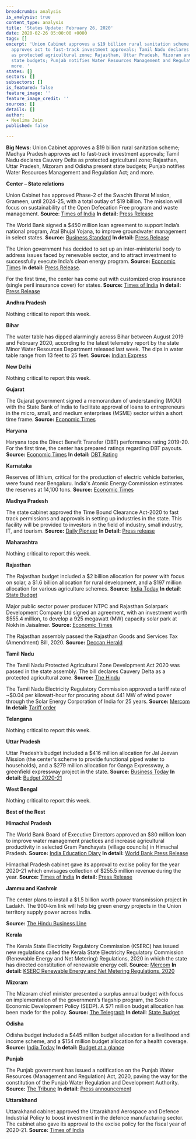 ```yaml
---
breadcrumbs: analysis
is_analysis: true
content_type: analysis
title: 'States Update: February 26, 2020'
date: 2020-02-26 05:00:00 +0000
tags: []
excerpt: 'Union Cabinet approves a $19 billion rural sanitation scheme; Madhya Pradesh
  approves act to fast-track investment approvals; Tamil Nadu declares Cauvery Delta
  as protected agricultural zone; Rajasthan, Uttar Pradesh, Mizoram and Odisha present
  state budgets; Punjab notifies Water Resources Management and Regulation Act; and
  more. '
states: []
sectors: []
subsectors: []
is_featured: false
feature_image: ''
feature_image_credit: ''
sources: []
details: []
author:
- Neelima Jain
published: false

---
```

**Big News:** Union Cabinet approves a $19 billion rural sanitation scheme; Madhya Pradesh approves act to fast-track investment approvals; Tamil Nadu declares Cauvery Delta as protected agricultural zone; Rajasthan, Uttar Pradesh, Mizoram and Odisha present state budgets; Punjab notifies Water Resources Management and Regulation Act; and more.

**Center – State relations**

Union Cabinet has approved Phase-2 of the Swachh Bharat Mission, Grameen, until 2024-25, with a total outlay of $19 billion. The mission will focus on sustainability of the Open Defecation Free program and waste management. **Source**: [Times of India](https://timesofindia.indiatimes.com/india/swachh-2-0-to-focus-on-waste-management/articleshow/74217509.cms) **In detail:** [Press Release](https://pib.gov.in/PressReleasePage.aspx?PRID=1603628)

The World Bank signed a $450 million loan agreement to support India’s national program, Atal Bhujal Yojana, to improve groundwater management in select states. **Source:** [Business Standard](https://www.business-standard.com/article/news-ani/india-world-bank-sign-usd-450-million-loan-agreement-to-improve-groundwater-management-120021800055_1.html) **In detail:** [Press Release](https://pib.gov.in/PressReleseDetail.aspx?PRID=1603418)

The Union government has decided to set up an inter-ministerial body to address issues faced by renewable sector, and to attract investment to successfully execute India’s clean energy program. **Source:** [Economic Times](https://economictimes.indiatimes.com/industry/energy/power/centre-to-set-up-renewable-energy-board-to-cut-developers-risks/articleshow/74200983.cms?from=mdr) **In detail:** [Press Release](https://mnre.gov.in/sites/default/files/uploads/R_143_1582018903696.pdf).

For the first time, the center has come out with customized crop insurance (single peril insurance cover) for states. **Source:** [Times of India](https://timesofindia.indiatimes.com/india/in-a-first-govt-rolls-out-customised-crop-insurance-policy/articleshowprint/74250607.cms) **In detail:** [Press Release](https://pib.gov.in/newsite/PrintRelease.aspx?relid=199445)

**Andhra Pradesh**

Nothing critical to report this week.

**Bihar**

The water table has dipped alarmingly across Bihar between August 2019 and February 2020, according to the latest telemetry report by the state Minor Water Resources Department released last week. The dips in water table range from 13 feet to 25 feet. **Source:** [Indian Express](https://indianexpress.com/article/india/report-shows-sharp-dip-in-water-table-across-bihar-6280413/)

**New Delhi**

Nothing critical to report this week.

**Gujarat**

The Gujarat government signed a memorandum of understanding (MOU) with the State Bank of India to facilitate approval of loans to entrepreneurs in the micro, small, and medium enterprises (MSME) sector within a short time frame. **Source:** [Economic Times](https://auto.economictimes.indiatimes.com/news/industry/gujarat-govt-partners-with-sbi-to-facilitate-msme-loans/74206282)

**Haryana**

Haryana tops the Direct Benefit Transfer (DBT) performance rating 2019-20. For the first time, the center has prepared ratings regarding DBT payouts. **Source:** [Economic Times](https://economictimes.indiatimes.com/news/economy/finance/haryana-uttarakhand-lead-in-direct-benefit-transfer-payouts/articleshow/74251303.cms) **In detail:** [DBT Rating](https://dbtbharat.gov.in/)

**Karnataka**

Reserves of lithium, critical for the production of electric vehicle batteries, were found near Bengaluru. India's Atomic Energy Commission estimates the reserves at 14,100 tons. **Source:** [Economic Times](https://economictimes.indiatimes.com/industry/auto/auto-news/rare-good-news-from-a-rare-metal-reserves-of-lithium-critical-for-ev-batteries-found-near-bengaluru/articleshow/74183975.cms?from=mdr)

**Madhya Pradesh**

The state cabinet approved the Time Bound Clearance Act-2020 to fast track permissions and approvals in setting up industries in the state. This facility will be provided to investors in the field of industry, small industry, IT, and tourism. **Source:** [Daily Pioneer](https://www.dailypioneer.com/2020/state-editions/cabinet-ok---s-draft-of-mp-time-bound-clearance-act-2020.html) **In Detail:** [Press release](https://www.mpinfo.org/News/TodaysNews.aspx?newsid=20200219N25&LocID=1)

**Maharashtra**

Nothing critical to report this week.

**Rajasthan**

The Rajasthan budget included a $2 billion allocation for power with focus on solar, a $1.6 billion allocation for rural development, and a $197 million allocation for various agriculture schemes. **Source**: [India Today](https://www.indiatoday.in/india/story/rajasthan-budget-2020-no-new-taxes-job-creation-and-education-main-focus-for-ashok-gehlot-govt-1648559-2020-02-21) **In detail**: [State Budget](http://finance.rajasthan.gov.in/docs/budget/statebudget/2020-2021/BudgetAtaGlance2020-21.pdf)

Major public sector power producer NTPC and Rajasthan Solarpark Development Company Ltd signed an agreement, with an investment worth $555.4 million, to develop a 925 megawatt (MW) capacity solar park at Nokh in Jaisalmer. **Source:** [Economic Times](https://economictimes.indiatimes.com/small-biz/productline/power-generation/ntpc-rsdcl-to-develop-solar-park-in-jaisalmer/articleshow/74238719.cms)

The Rajasthan assembly passed the Rajasthan Goods and Services Tax (Amendment) Bill, 2020. **Source:** [Deccan Herald](https://www.deccanherald.com/national/rajasthan-assembly-passes-gst-amendment-bill-806282.html)

**Tamil Nadu**

The Tamil Nadu Protected Agricultural Zone Development Act 2020 was passed in the state assembly. The bill declares Cauvery Delta as a protected agricultural zone. **Source:** [The Hindu](https://www.thehindu.com/news/national/tamil-nadu/tamil-nadu-assembly-introduces-bill-to-declare-cauvery-delta-a-protected-agricultural-zone/article30869074.ece)

The Tamil Nadu Electricity Regulatory Commission approved a tariff rate of \~$0.04 per kilowatt-hour for procuring about 441 MW of wind power through the Solar Energy Corporation of India for 25 years. **Source:** [Mercom](https://mercomindia.com/tamil-nadu-approves-tariff-wind-projects/) **In detail:** [Tariff order](http://www.tnerc.gov.in/orders/commn%20order/2020/TANGEDCO-MPNo1of2020%20.pdf)

**Telangana**

Nothing critical to report this week.

**Uttar Pradesh**

Uttar Pradesh’s budget included a $416 million allocation for Jal Jeevan Mission (the center's scheme to provide functional piped water to households), and a $279 million allocation for Ganga Expressway, a greenfield expressway project in the state. **Source:** [Business Today](https://www.businesstoday.in/current/economy-politics/up-budget-2020-rs-2000-crore-for-ganga-expressway-rs-200-crore-for-ayodhya-airport/story/396417.html) **In detail:** [Budget 2020-21](http://budget.up.nic.in/)

**West Bengal**

Nothing critical to report this week.

**Best of the Rest**

**Himachal Pradesh**

The World Bank Board of Executive Directors approved an $80 million loan to improve water management practices and increase agricultural productivity in selected Gram Panchayats (village councils) in Himachal Pradesh. **Source:** [India Education Diary](https://indiaeducationdiary.in/a-new-world-bank-project-to-benefit-over-400000-farming-households-in-himachal-pradesh-india/) **In detail:** [World Bank Press Release](https://www.worldbank.org/en/news/press-release/2020/02/18/a-new-world-bank-project-to-benefit-over-400000-farming-households-in-himachal-pradesh-india)

Himachal Pradesh cabinet gave its approval to excise policy for the year 2020-21 which envisages collection of $255.5 million revenue during the year. **Source:** [Times of India](https://timesofindia.indiatimes.com/city/shimla/himachal-pradesh-cabinet-approves-new-excise-policy-for-2020-21/articleshow/74180816.cms) **In detail:** [Press Release](http://himachalpr.gov.in/PressReleaseByYear.aspx?Language=1&ID=16208&Type=2&Date=18/02/2020)

**Jammu and Kashmir**

The center plans to install a $1.5 billion worth power transmission project in Ladakh. The 900-km link will help big green energy projects in the Union territory supply power across India.

**Source:** [The Hindu Business Line](https://www.thehindubusinessline.com/economy/centre-to-install-11000-cr-renewable-power-transmission-project-in-ladakh/article30851399.ece)

**Kerala**

The Kerala State Electricity Regulatory Commission (KSERC) has issued new regulations called the Kerala State Electricity Regulatory Commission (Renewable Energy and Net Metering) Regulations, 2020 in which the state has directed constitution of renewable energy cell. **Source:** [Mercom](https://mercomindia.com/kerala-discoms-net-metering-prosumers/) **In detail:** [KSERC Renewable Energy and Net Metering Regulations, 2020](http://www.erckerala.org/regulations/KSERC%20(Renewable%20Energy%20&%20Net%20metering)%20Regulations,%202020%20-%2017.2.20.pdf)

**Mizoram**

The Mizoram chief minister presented a surplus annual budget with focus on implementation of the government’s flagship program, the Socio Economic Development Policy (SEDP). A $71 million budget allocation has been made for the policy. **Source:** [The Telegraph](https://www.telegraphindia.com/states/north-east/zoramthanga-presents-surplus-budget-in-mizoram/cid/1746722) **In detail**: [State Budget](https://finance.mizoram.gov.in/post/budget-documents-2020-21-available-for-download)

**Odisha**

Odisha budget included a $445 million budget allocation for a livelihood and income scheme, and a $154 million budget allocation for a health coverage. **Source:** [India Today](https://www.indiatoday.in/business/story/odisha-govt-presents-lakh-crore-budget-fy21-1647755-2020-02-19) **In detail:** [Budget at a glance](https://budget.odisha.gov.in/budget-glance)

**Punjab**

The Punjab government has issued a notification on the Punjab Water Resources (Management and Regulation) Act, 2020, paving the way for the constitution of the Punjab Water Regulation and Development Authority. **Source:** [The Tribune](https://www.tribuneindia.com/news/punjab-notifies-water-resources-regulation-act-43053) **In detail:** [Press announcement](http://punjab.gov.in/key-initiative?view=show&pp_id=40816)

**Uttarakhand**

Uttarakhand cabinet approved the Uttarakhand Aerospace and Defence Industrial Policy to boost investment in the defence manufacturing sector. The cabinet also gave its approval to the excise policy for the fiscal year of 2020-21. **Source:** [Times of India](https://timesofindia.indiatimes.com/city/dehradun/cabinet-clears-policy-to-boost-investment-in-defence-manufacturing/articleshow/74260502.cms)